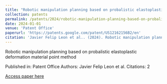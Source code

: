```yaml
---
title: "Robotic manipulation planning based on probalistic elastoplastic deformation material point method"
collection: patents
permalink: /patents/2024/robotic-manipulation-planning-based-on-probalistic
date: 2024-01-01
venue: 'Patent Office'
paperurl: 'https://patents.google.com/patent/US12162156B2/en'
citation: 'Javier Felip Leon et al.. (2024). Robotic manipulation planning based on probalistic elastoplastic deformation material point method. Patent Office.'
---
```


Robotic manipulation planning based on probalistic elastoplastic deformation material point method

Published in: Patent Office
Authors: Javier Felip Leon et al.
Citations: 2

[Access paper here](https://patents.google.com/patent/US12162156B2/en)

